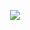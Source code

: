 
<p align="center">
  <img src="https://capsule-render.vercel.app/api?type=venom&height=300&color=gradient&text=Hey%20Folks&textBg=false"/>
</p>
